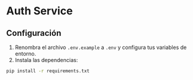 # Auth Service

## Configuración

1. Renombra el archivo `.env.example` a `.env` y configura tus variables de entorno.
2. Instala las dependencias:

```bash
pip install -r requirements.txt
